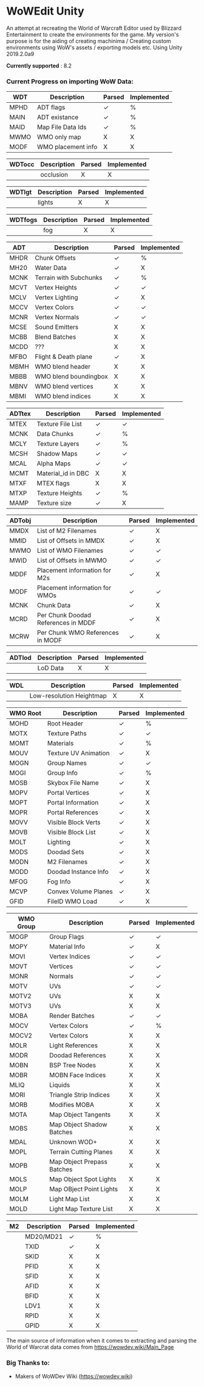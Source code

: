 # WoWEdit Unity
An attempt at recreating the World of Warcraft Editor used by Blizzard Entertainment to create the environments for the game.
My version's purpose is for the aiding of creating machinima / Creating custom environments using WoW's assets / exporting models etc.
Using Unity 2019.2.0a9

**Currently supported** : 8.2

### Current Progress on importing WoW Data:

| WDT | Description | Parsed | Implemented |
|----|----|----|----|
| MPHD | ADT flags | ✓ | % |
| MAIN | ADT existance | ✓ | % |
| MAID | Map File Data Ids | ✓ | % |
| MWMO | WMO only map | X | X |
| MODF | WMO placement info | X | X |

| WDTocc | Description | Parsed | Implemented |
|----|----|----|----|
|  | occlusion | X | X |

| WDTlgt | Description | Parsed | Implemented |
|----|----|----|----|
|  | lights | X | X |

| WDTfogs | Description | Parsed | Implemented |
|----|----|----|----|
|  | fog | X | X |

| ADT | Description | Parsed | Implemented |
|----|----|----|----|
| MHDR | Chunk Offsets | ✓ | % |
| MH20 | Water Data | ✓ | X |
| MCNK | Terrain with Subchunks | ✓ | % |
| MCVT | Vertex Heights | ✓ | ✓ |
| MCLV | Vertex Lighting | ✓ | X |
| MCCV | Vertex Colors | ✓ | ✓ |
| MCNR | Vertex Normals | ✓ | ✓ |
| MCSE | Sound Emitters | X | X |
| MCBB | Blend Batches | X | X |
| MCDD | ??? | X | X |
| MFBO | Flight & Death plane | ✓ | X |
| MBMH | WMO blend header | X | X |
| MBBB | WMO blend boundingbox | X | X |
| MBNV | WMO blend vertices | X | X |
| MBMI | WMO blend indices | X | X |

| ADTtex | Description | Parsed | Implemented |
|----|----|----|----|
| MTEX | Texture File List | ✓ | ✓ |
| MCNK | Data Chunks | ✓ | % |
| MCLY | Texture Layers | ✓ | % |
| MCSH | Shadow Maps | ✓ | ✓ |
| MCAL | Alpha Maps | ✓ | ✓ |
| MCMT | Material_id in DBC | X | X |
| MTXF | MTEX flags | X | X |
| MTXP | Texture Heights | ✓ | % |
| MAMP | Texture size | ✓ | X |

| ADTobj | Description | Parsed | Implemented |
|----|----|----|----|
| MMDX | List of M2 Filenames | ✓ | X |
| MMID | List of Offsets in MMDX | ✓ | X |
| MWMO | List of WMO Filenames | ✓ | ✓ |
| MWID | List of Offsets in MWMO | ✓ | ✓ |
| MDDF | Placement information for M2s | ✓ | X |
| MODF | Placement information for WMOs | ✓ | ✓ |
| MCNK | Chunk Data | ✓ | X |
| MCRD | Per Chunk Doodad References in MDDF | ✓ | X |
| MCRW | Per Chunk WMO References in MODF | ✓ | X |

| ADTlod | Description | Parsed | Implemented |
|----|----|----|----|
|  | LoD Data | X | X |

| WDL | Description | Parsed | Implemented |
|----|----|----|----|
|  | Low-resolution Heightmap | X | X |

| WMO Root | Description | Parsed | Implemented |
|----|----|----|----|
| MOHD | Root Header | ✓ | % |
| MOTX | Texture Paths | ✓ | ✓ |
| MOMT | Materials | ✓ | % |
| MOUV | Texture UV Animation | ✓ | X |
| MOGN | Group Names | ✓ | ✓ |
| MOGI | Group Info | ✓ | % |
| MOSB | Skybox File Name | ✓ | X |
| MOPV | Portal Vertices | ✓ | X |
| MOPT | Portal Information | ✓ | X |
| MOPR | Portal References | ✓ | X |
| MOVV | Visible Block Verts | ✓ | X |
| MOVB | Visible Block List | ✓ | X |
| MOLT | Lighting | ✓ | X |
| MODS | Doodad Sets | ✓ | X |
| MODN | M2 Filenames | ✓ | X |
| MODD | Doodad Instance Info | ✓ | X |
| MFOG | Fog Info | ✓ | X |
| MCVP | Convex Volume Planes | ✓ | X |
| GFID | FileID WMO Load | ✓ | X |

| WMO Group | Description | Parsed | Implemented |
|----|----|----|----|
| MOGP | Group Flags | ✓ | ✓ |
| MOPY | Material Info | ✓ | X |
| MOVI | Vertex Indices | ✓ | ✓ |
| MOVT | Vertices | ✓ | ✓ |
| MONR | Normals | ✓ | ✓ |
| MOTV | UVs | ✓ | ✓ |
| MOTV2 | UVs | X | X |
| MOTV3 | UVs | X | X |
| MOBA | Render Batches | ✓ | ✓ |
| MOCV | Vertex Colors | ✓ | % |
| MOCV2 | Vertex Colors | X | X |
| MOLR | Light References | X | X |
| MODR | Doodad References | X | X |
| MOBN | BSP Tree Nodes | X | X |
| MOBR | MOBN Face Indices | X | X |
| MLIQ | Liquids | X | X |
| MORI | Triangle Strip Indices | X | X |
| MORB | Modifies MOBA | X | X |
| MOTA | Map Object Tangents | X | X |
| MOBS | Map Object Shadow Batches | X | X |
| MDAL | Unknown WOD+ | X | X |
| MOPL | Terrain Cutting Planes | X | X |
| MOPB | Map Object Prepass Batches | X | X |
| MOLS | Map Object Spot Lights | X | X |
| MOLP | Map OBject Point Lights | X | X |
| MOLM | Light Map List | X | X |
| MOLD | Light Map Texture List | X | X |

| M2 | Description | Parsed | Implemented |
|----|----|----|----|
|  | MD20/MD21 | ✓ | % |
|  | TXID | ✓ | X |
|  | SKID | X | X |
|  | PFID | X | X |
|  | SFID | X | X |
|  | AFID | X | X |
|  | BFID | X | X |
|  | LDV1 | X | X |
|  | RPID | X | X |
|  | GPID | X | X |

      
The main source of information when it comes to extracting and parsing the World of Warcrat data comes from https://wowdev.wiki/Main_Page 

### Big Thanks to:
* Makers of WoWDev Wiki (https://wowdev.wiki)